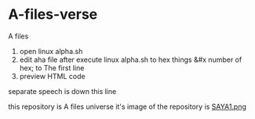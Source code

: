 # A-files-verse
A files
1. open linux alpha.sh
2. edit aha file after execute linux alpha.sh to hex things &#x number of hex; to The first line
3. preview HTML code

separate speech is down this line

this repository is A files universe it's image of the repository is [SAYA1.png](/SAYA1.png)